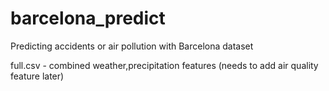 # barcelona_predict
Predicting accidents or air pollution with Barcelona dataset

full.csv - combined weather,precipitation features (needs to add air quality feature later) 
